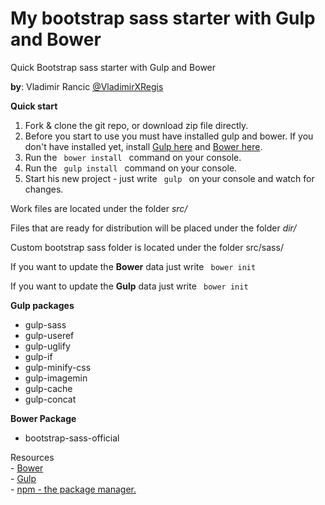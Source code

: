 # My bootstrap sass starter with Gulp and Bower<br>
<srong>Quick Bootstrap sass starter with Gulp and Bower</strong>

<p><strong>by</strong>: Vladimir Rancic <a href="https://twitter.com/VladimirXRegis" target="_blank">@VladimirXRegis</a></p>

<strong>Quick start</strong><br>
1. Fork & clone the git repo, or download zip file directly.<br>
2. Before you start to use you must have installed gulp and bower. If you don't have installed yet, install <a href="https://github.com/gulpjs/gulp/blob/master/docs/getting-started.md" target="_blank">Gulp here</a> and <a href="http://bower.io/#install-bower" target="_blank">Bower here</a>.  
3. Run the <code> bower install </code> command on your console.<br>
4. Run the <code> gulp install </code> command on your console.<br>
5. Start his new project - just write <code> gulp </code> on your console and watch for changes.<br>

<p>Work files are located under the folder <i>src/</i></p>
<p>Files that are ready for distribution will be placed under the folder <i>dir/</i></p>
<p>Custom bootstrap sass folder is located under the folder src/sass/</p>

<p>If you want to update the <strong>Bower</strong> data just write <code> bower init </code></p>

<p>If you want to update the <strong>Gulp</strong> data just write <code> bower init </code></p>

<strong>Gulp packages</strong>
<ul>
<li>gulp-sass</li>
<li>gulp-useref</li>
<li>gulp-uglify</li>
<li>gulp-if</li>
<li>gulp-minify-css</li>
<li>gulp-imagemin</li>
<li>gulp-cache</li>
<li>gulp-concat</li>
</ul>

<strong>Bower Package</strong>
<ul>
<li>bootstrap-sass-official</li>
</ul>

<p>
Resources<br>
- <a href="http://bower.io/" target="_blank">Bower</a><br>
- <a href="http://gulpjs.com/" target="_blank">Gulp</a><br>
- <a href="https://www.npmjs.com/" target="_blank">npm - the package manager.</a>
</p>
